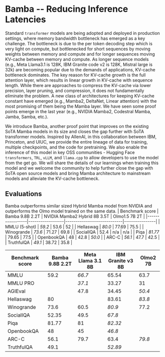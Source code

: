 # Bamba -- Reducing Inference Latencies
Standard `transformer` models are being adopted and deployed in production settings, where memory bandwidth bottleneck has emerged as a key challenge. The bottleneck is due to the per token decoding step which is very light on compute, but bottlenecked for short sequences by moving weights between memory and compute and for longer sequences moving KV-cache between memory and compute. As longer sequence models (e.g., Meta Llama3.1 is 128K, IBM Granite code v2 is 128K, Mistral large is 32k) are becoming popular due to the demands of applications, KV-cache bottleneck dominates. The key reason for KV-cache growth is the full attention layer, which results in linear growth in KV-cache with sequence length. While there are approaches to compress the KV-cache via lower precision, layer pruning, and compression, it does not fundamentally eliminate the problem. A new class of architectures for keeping KV-cache constant have emerged (e.g., Mamba2, DeltaNet, Linear attention) with the most promising of them being the Mamba layer. We have seen some proof points emerge in the last year (e.g., NVIDIA Mamba2, Codestral Mamba, Jamba, Samba, etc.).

We introduce Bamba, another proof point that improves on the existing SoTA Mamba models in its size and closes the gap further with SoTA transformer models. Inspired by AllenAI, in this collaboration between IBM, Princeton, and UIUC, we provide the entire lineage of data for training, multiple checkpoints, and the code for pretraining. We also enable the inference of this model in key OSS communities - Hugging Face `transformers`, `TRL`, `vLLM`, and `llama.cpp` to allow developers to use the model from the get go. We will share the details of our learnings when training this model and we welcome the community to help further close the gap with SoTA open source models and bring Mamba architecture to mainstream models and alleviate the KV-cache bottleneck.

## Evaluations

Bamba outperforms similar sized Hybrid Mamba model from NVIDIA and outperforms the Olmo model trained on the same data. 
| Benchmark score | Bamba 9.8B 2.2T | NVIDIA Mamba2 Hybrid 8B 3.5T | Olmo1.5 7B 2T |
|-----------------|------------------|-----------------------------|----------------|
| MMLU (5-shot)        | _59.2_          | 53.6                        | 52             |
| Hellaswag      | _80.0_          | 77.69                       | 75.5           |
| Winogrande     | _73.6_          | 71.27                       | 69.8           |
| SocialIQA      | 52.4         | n/a                         | n/a            |
| Piqa           | _81.77_         | 79.65                       | 77.5           |
| OpenbookQA     | 48              | 42.8                        | _50.0_         |
| ARC-C          | _56.1_          | 47.7                        | 42.5           |
| TruthfulQA     | _49.1_          | 38.72                       | 35.8           |


| Benchmark score | Bamba 9.8B 2.2T | Meta Llama 3.1 8B | IBM Granite v3 8B | Olmo2 7B |
|-----------------|------------------|------------------|------------------|----------|
| MMLU           | 59.2            | _66.7_           | 65.54           | 63.7     |
| MMLU PRO       |                 | _37.1_           | 33.27           | 31       |
| AGIEval        |                 | 47.8            | 34.45           | _50.4_   |
| Hellaswag      | 80              |                  | 83.61           | _83.8_   |
| Winogrande     | 73.6            | 60.5            | _80.9_          | 77.2     |
| SocialIQA      | 52.35           | 49.5            | _67.8_          |          |
| Piqa           | 81.77           | 81              | _82.32_         |          |
| OpenbookQA     | 48              | 45              | _46.8_          |          |
| ARC-C          | 56.1            | 79.7            | 63.4            | _79.8_   |
| TruthfulQA     | 49.1            |                  | _52.89_         |          |






## 
